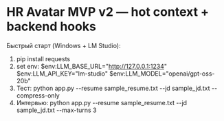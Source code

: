 # HR Avatar MVP v2 — hot context + backend hooks
Быстрый старт (Windows + LM Studio):
1) pip install requests
2) set env:
   $env:LLM_BASE_URL="http://127.0.0.1:1234"
   $env:LLM_API_KEY="lm-studio"
   $env:LLM_MODEL="openai/gpt-oss-20b"
3) Тест:
   python app.py --resume sample_resume.txt --jd sample_jd.txt --compress-only
4) Интервью:
   python app.py --resume sample_resume.txt --jd sample_jd.txt --max-turns 3
